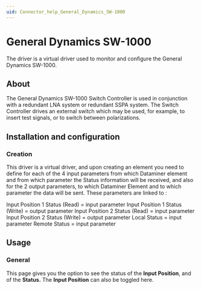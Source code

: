 ```yaml
---
uid: Connector_help_General_Dynamics_SW-1000
---
```


# General Dynamics SW-1000

The driver is a virtual driver used to monitor and configure the General Dynamics SW-1000.

## About

The General Dynamics SW-1000 Switch Controller is used in conjunction with a redundant LNA system or redundant SSPA system. The Switch Controller drives an external switch which may be used, for example, to insert test signals, or to switch between polarizations.

## Installation and configuration

### Creation

This driver is a virtual driver, and upon creating an element you need to define for each of the 4 input parameters from which Dataminer element and from which parameter the Status information will be received, and also for the 2 output parameters, to which Dataminer Element and to which parameter the data will be sent.
These parameters are linked to :

Input Position 1 Status (Read) = input parameter
Input Position 1 Status (Write) = output parameter
Input Position 2 Status (Read) = input parameter
Input Position 2 Status (Write) = output parameter
Local Status = input parameter
Remote Status = input parameter


## Usage

### General

This page gives you the option to see the status of the **Input Position**, and of the **Status.**
The **Input Position** can also be toggled here.
